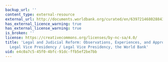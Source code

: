 ```yaml
---
backup_url: ''
content_type: external-resource
external_url: http://documents.worldbank.org/curated/en/639721468028843406/pdf/multi0page.pdf
has_external_licence_warning: true
has_external_license_warning: true
is_broken: ''
license: https://creativecommons.org/licenses/by-nc-sa/4.0/
title: 'Legal and Judicial Reform: Observations, Experiences, and Approach of the
  Legal Vice Presidency / Legal Vice Presidency, the World Bank'
uid: e4c0a7c5-45f0-4bfc-91dc-ffb5ef2be7bb
---
```

